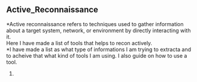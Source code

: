## Active_Reconnaissance

*Active reconnaissance refers to techniques used to gather information about a target system, network, or environment by directly interacting with it.  
Here I have made a list of tools that helps to recon actively.  
*I have made a list as what type of informations I am trying to extracta and to acheive that what kind of tools I am using. I also guide on how to use a tool.

1.   



